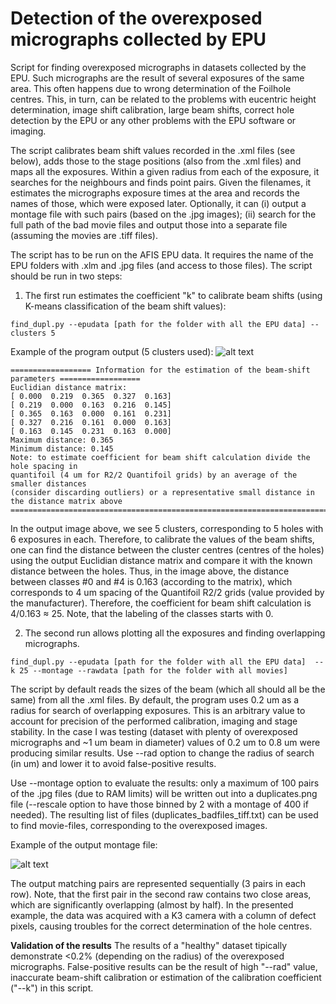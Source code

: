 # Detection of the overexposed micrographs collected by EPU 

Script for finding overexposed micrographs in datasets collected by the EPU. Such micrographs are the result of several exposures of the same area. This often happens due to wrong determination of the Foilhole centres. This, in turn, can be related to the problems with eucentric height determination, image shift calibration, large beam shifts, correct hole detection by the EPU or any other problems with the EPU software or imaging. 

The script calibrates beam shift values recorded in the .xml files (see below), adds those to the stage positions (also from the .xml files) and maps all the exposures. Within a given radius from each of the exposure, it searches for the neighbours and finds point pairs. Given the filenames, it estimates the micrographs exposure times at the area and records the names of those, which were exposed later. Optionally, it can (i) output a montage file with such pairs (based on the .jpg images); (ii) search for the full path of the bad movie files and output those into a separate file (assuming the movies are .tiff files).      

The script has to be run on the AFIS EPU data. It requires the name of the EPU folders with .xlm and .jpg files (and access to those files). The script should be run in two steps:
1.	The first run estimates the coefficient "k" to calibrate beam shifts (using K-means classification of the beam shift values):
```
find_dupl.py --epudata [path for the folder with all the EPU data] --clusters 5
```
Example of the program output (5 clusters used):
![alt text](https://user-images.githubusercontent.com/24687497/91664001-87380b80-eaec-11ea-843f-9bb5c8e74d25.png)
```
================== Information for the estimation of the beam-shift parameters ==================
Euclidian distance matrix:
[ 0.000  0.219  0.365  0.327  0.163]
[ 0.219  0.000  0.163  0.216  0.145]
[ 0.365  0.163  0.000  0.161  0.231]
[ 0.327  0.216  0.161  0.000  0.163]
[ 0.163  0.145  0.231  0.163  0.000]
Maximum distance: 0.365 
Minimum distance: 0.145
Note: to estimate coefficient for beam shift calculation divide the hole spacing in 
quantifoil (4 um for R2/2 Quantifoil grids) by an average of the smaller distances 
(consider discarding outliers) or a representative small distance in the distance matrix above
=================================================================================================
```
In the output image above, we see 5 clusters, corresponding to 5 holes with 6 exposures in each. Therefore, to calibrate the values of the beam shifts, one can find the distance between the cluster centres (centres of the holes) using the output Euclidian distance matrix and compare it with the known distance between the holes. Thus, in the image above, the distance between classes #0 and #4 is 0.163 (according to the matrix), which corresponds to 4 um spacing of the Quantifoil R2/2 grids (value provided by the manufacturer). Therefore, the coefficient for beam shift calculation is 4/0.163 ≈ 25. Note, that the labeling of the classes starts with 0.

2. The second run allows plotting all the exposures and finding overlapping micrographs.
```
find_dupl.py --epudata [path for the folder with all the EPU data]  --k 25 --montage --rawdata [path for the folder with all movies]
```
The script by default reads the sizes of the beam (which all should all be the same) from all the .xml files. By default, the program uses 0.2 um as a radius for search of overlapping exposures. This is an arbitrary value to account for precision of the performed calibration, imaging and stage stability. In the case I was testing (dataset with plenty of overexposed micrographs and ~1 um beam in diameter) values of 0.2 um to 0.8 um were producing similar results. Use --rad option to change the radius of search (in um) and lower it to avoid false-positive results.

Use --montage option to evaluate the results: only a maximum of 100 pairs of the .jpg files (due to RAM limits) will be written out into a duplicates.png file (--rescale option to have those binned by 2 with a montage of 400 if needed). The resulting list of files (duplicates_badfiles_tiff.txt) can be used to find movie-files, corresponding to the overexposed images.

Example of the output montage file:

![alt text](https://user-images.githubusercontent.com/24687497/91664274-5e187a80-eaee-11ea-923e-0ff5e177e16e.png)

The output matching pairs are represented sequentially (3 pairs in each row). Note, that the first pair in the second raw contains two close areas, which are significantly overlapping (almost by half). In the presented example, the data was acquired with a K3 camera with a column of defect pixels, causing troubles for the correct determination of the hole centres. 

**Validation of the results**
The results of a "healthy" dataset tipically demonstrate <0.2% (depending on the radius) of the overexposed micrographs. False-positive results can be the result of high "--rad" value, inaccurate beam-shift calibration or estimation of the calibration coefficient ("--k") in this script.



